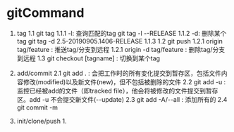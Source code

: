 # gitCommand
1. tag
    1.1 git tag 
        1.1.1 -l: 查询匹配的tag   git tag -l *-*-RELEASE
        1.1.2 -d: 删除某个tag   git tag -d 2.5-20190905.1406-RELEASE
        1.1.3
    1.2 git push
        1.2.1 origin tag/feature : 推送tag/分支到远程
        1.2.1 origin -d tag/feature : 删除tag/分支到远程
    1.3 git checkout [tagname] : 切换到某个tag

2. add/commit
    2.1 git add . : 会把工作时的所有变化提交到暂存区，包括文件内容修改(modified)以及新文件(new)，但不包括被删除的文件
    2.2 git add -u : 监控已经被add的文件（即tracked file），他会将被修改的文件提交到暂存区。add -u 不会提交新文件(--update)
    2.3 git add -A/--all : 添加所有的
    2.4 git commit -m 

3. init/clone/push
    1. 
